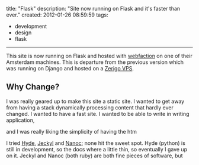 title: "Flask"
description: "Site now running on Flask and it's faster than ever."
created: 2012-01-26 08:59:59
tags:
  - development
  - design
  - flask
---

This site is now running on Flask and hosted with [webfaction][0] on one of their Amsterdam machines. This is departure from the previous version which was running on Django and hosted on a [Zerigo VPS][1].


## Why Change?

I was really geared up to make this site a static site. I wanted to get away from having a stack dynamically processing content that hardly ever changed. I wanted to have a fast site. I wanted to be able to write in writing application,

 and I was really liking the simplicity of having the htm


I tried [Hyde][1], [Jeckyl][2] and [Nanoc][3]; none hit the sweet spot. Hyde (python) is still in development, so the docs where a little thin, so eventually I gave up on it. Jeckyl and Nanoc (both ruby) are both fine pieces of software, but 



[0]: http://webfaction.com
[1]: https://www.zerigo.com/vps-servers
[2]: http://ringce.com/hyde
[3]: https://github.com/mojombo/jekyll
[4]: http://nanoc.stoneship.org/


